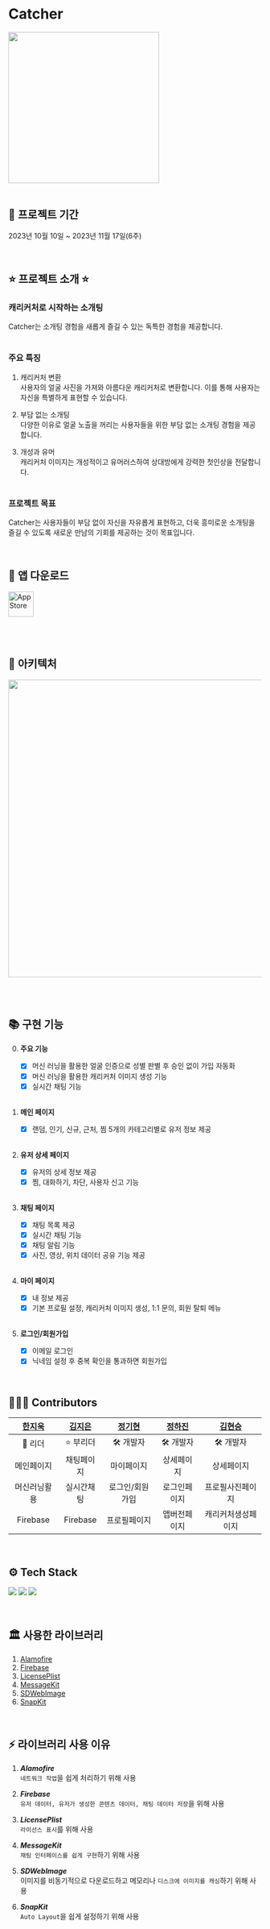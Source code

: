 # Catcher
<img src="https://github.com/z-wook/Catcher/assets/101041221/34f322d6-a502-408b-8c52-c25b52495a52" width="300" height="300">
<br><br>

## 📆 프로젝트 기간
2023년 10월 10일 ~ 2023년 11월 17일(6주)

<br>

## ⭐️ 프로젝트 소개 ⭐️
### 캐리커처로 시작하는 소개팅
Catcher는 소개팅 경험을 새롭게 즐길 수 있는 독특한 경험을 제공합니다. <br>
<br>

### 주요 특징
1. 캐리커처 변환 <br>
   사용자의 얼굴 사진을 가져와 아름다운 캐리커처로 변환합니다. 이를 통해 사용자는 자신을 특별하게 표현할 수 있습니다. <br>

2. 부담 없는 소개팅 <br>
   다양한 이유로 얼굴 노출을 꺼리는 사용자들을 위한 부담 없는 소개팅 경험을 제공합니다. <br>

3. 개성과 유머 <br>
   캐리커처 이미지는 개성적이고 유머러스하여 상대방에게 강력한 첫인상을 전달합니다. <br><br>

### 프로젝트 목표
Catcher는 사용자들이 부담 없이 자신을 자유롭게 표현하고, 더욱 흥미로운 소개팅을 즐길 수 있도록 새로운 만남의 기회를 제공하는 것이 목표입니다. <br>

<br>

## 📱 앱 다운로드
<a href="https://apps.apple.com/kr/app/catcher/id6471381930">
   <img src="https://github.com/z-wook/Catcher/assets/101041221/97b01588-a7f1-465b-80ef-c5dee2d38c83" alt="AppStore" height="50" />
</a>

<br><br>

## 🏹 아키텍처
<img width="591" src="https://github.com/z-wook/Catcher/assets/101041221/5da8f49b-ba31-4508-8333-83377ca0b420">

<br><br>

## 📚 구현 기능
0. **주요 기능**
   - [x] 머신 러닝을 활용한 얼굴 인증으로 성별 판별 후 승인 없이 가입 자동화
   - [x] 머신 러닝을 활용한 캐리커처 이미지 생성 기능
   - [x] 실시간 채팅 기능
   
   <br>

1. **메인 페이지**
   - [x] 랜덤, 인기, 신규, 근처, 찜 5개의 카테고리별로 유저 정보 제공
   
   <br>

2. **유저 상세 페이지**
   - [x] 유저의 상세 정보 제공
   - [x] 찜, 대화하기, 차단, 사용자 신고 기능
  
   <br>

3. **채팅 페이지**
   - [x] 채팅 목록 제공
   - [x] 실시간 채팅 기능
   - [x] 채팅 알림 기능
   - [x] 사진, 영상, 위치 데이터 공유 기능 제공

   <br>

4. **마이 페이지**
   - [x] 내 정보 제공
   - [x] 기본 프로필 설정, 캐리커처 이미지 생성, 1:1 문의, 회원 탈퇴 메뉴
   
   <br>

5. **로그인/회원가입**
   - [x] 이메일 로그인
   - [x] 닉네임 설정 후 중복 확인을 통과하면 회원가입
   
<br>

## 👩🏻‍💻 Contributors

| [한지욱](https://github.com/z-wook) | [김지은](https://github.com/jingni1115) | [정기현](https://github.com/JeongKiKi) | [정하진](https://github.com/haajin) | [김현승](https://github.com/khseung1009) |
| :----------------------------------: | :---------------------------------------: | :-----------------------------------: | :-----------------------------------: | :------------------------------------: |
|               👑 리더                 |                ⭐️ 부리더                    |               🛠️ 개발자                |                🛠️ 개발자                |                🛠️ 개발자                |
|              메인페이지                 |                 채팅페이지                   |               마이페이지                 |                상세페이지                 |                 상세페이지               |
|              머신러닝활용                |                 실시간채팅                   |             로그인/회원가입               |               로그인페이지                |                프로필사진페이지            |
|              Firebase                |                 Firebase                  |               프로필페이지                |               앱버전페이지                |               캐리커처생성페이지            |

<br>

## ⚙️ Tech Stack
<img src="https://img.shields.io/badge/Xcode-147EFB?style=for-the-badge&logo=Xcode&logoColor=white"/></a>
<img src="https://img.shields.io/badge/Swift-F05138?style=for-the-badge&logo=Swift&logoColor=white"/></a>
<img src="https://img.shields.io/badge/Firebase-FFCA28?style=for-the-badge&logo=Firebase&logoColor=white"/></a>

<br>

## 🏛️ 사용한 라이브러리
1. [Alamofire](https://github.com/Alamofire/Alamofire)
2. [Firebase](https://github.com/firebase/firebase-ios-sdk)
3. [LicensePlist](https://github.com/mono0926/LicensePlist)
4. [MessageKit](https://github.com/MessageKit/MessageKit)
5. [SDWebImage](https://github.com/SDWebImage/SDWebImage)
6. [SnapKit](https://github.com/SnapKit/SnapKit)

<br>

## ⚡️ 라이브러리 사용 이유
1. ***Alamofire*** <br>
    `네트워크 작업`을 쉽게 처리하기 위해 사용
   
2. ***Firebase*** <br>
    `유저 데이터, 유저가 생성한 콘텐츠 데이터, 채팅 데이터 저장`을 위해 사용
   
3. ***LicensePlist*** <br>
    `라이선스 표시`를 위해 사용

4. ***MessageKit*** <br>
    `채팅 인터페이스를 쉽게 구현`하기 위해 사용

5. ***SDWebImage*** <br>
   이미지를 비동기적으로 다운로드하고 메모리나 `디스크에 이미지를 캐싱`하기 위해 사용
   
6. ***SnapKit*** <br>
    `Auto Layout`을 쉽게 설정하기 위해 사용

